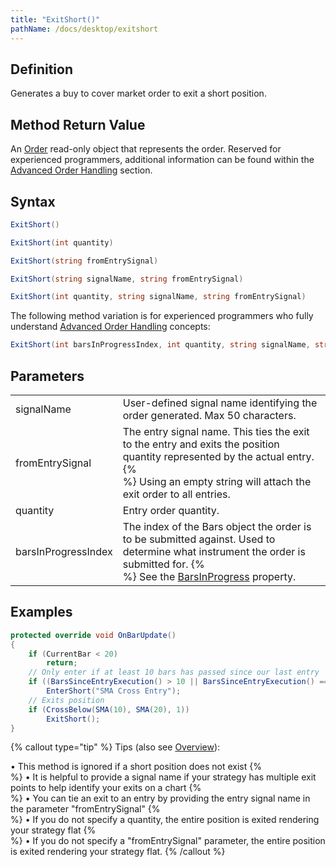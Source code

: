 ```yaml
---
title: "ExitShort()"
pathName: /docs/desktop/exitshort
---
```


## Definition

Generates a buy to cover market order to exit a short position.

## Method Return Value

An [Order](/docs/desktop/order) read-only object that represents the order. Reserved for experienced programmers, additional information can be found within the [Advanced Order Handling](/docs/desktop/advanced_order_handling) section.

## Syntax

```csharp
ExitShort()
```

```csharp
ExitShort(int quantity)
```

```csharp
ExitShort(string fromEntrySignal)
```

```csharp
ExitShort(string signalName, string fromEntrySignal)
```

```csharp
ExitShort(int quantity, string signalName, string fromEntrySignal)
```

The following method variation is for experienced programmers who fully understand [Advanced Order Handling](/docs/desktop/advanced_order_handling) concepts:

```csharp
ExitShort(int barsInProgressIndex, int quantity, string signalName, string fromEntrySignal)
```

## Parameters

|  |  |
| --- | --- |
| signalName | User-defined signal name identifying the order generated. Max 50 characters. |
| fromEntrySignal | The entry signal name. This ties the exit to the entry and exits the position quantity represented by the actual entry. {% <br> %} Using an empty string will attach the exit order to all entries. |
| quantity | Entry order quantity. |
| barsInProgressIndex | The index of the Bars object the order is to be submitted against. Used to determine what instrument the order is submitted for. {% <br> %} See the [BarsInProgress](/docs/desktop/barsinprogress) property. |

## Examples

```csharp
protected override void OnBarUpdate()
{
    if (CurrentBar < 20)
        return;
    // Only enter if at least 10 bars has passed since our last entry
    if ((BarsSinceEntryExecution() > 10 || BarsSinceEntryExecution() == -1) && CrossBelow(SMA(10), SMA(20), 1))
        EnterShort("SMA Cross Entry");
    // Exits position
    if (CrossBelow(SMA(10), SMA(20), 1))
        ExitShort();
}
```

{% callout type="tip" %}
Tips (also see [Overview](/docs/desktop/managed_approach)):

&bull; This method is ignored if a short position does not exist {% <br> %}
&bull; It is helpful to provide a signal name if your strategy has multiple exit points to help identify your exits on a chart {% <br> %}
&bull; You can tie an exit to an entry by providing the entry signal name in the parameter "fromEntrySignal" {% <br> %}
&bull; If you do not specify a quantity, the entire position is exited rendering your strategy flat {% <br> %}
&bull; If you do not specify a "fromEntrySignal" parameter, the entire position is exited rendering your strategy flat.
{% /callout %}
